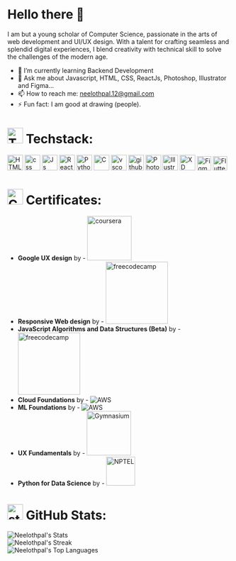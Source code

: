 # Hello there 👋

I am but a young scholar of Computer Science, passionate in the arts of web development and UI/UX design. With a talent for crafting seamless and splendid digital experiences, I blend creativity with technical skill to solve the challenges of the modern age.

- 🌱 I’m currently learning Backend Development
- 💬 Ask me about Javascript, HTML, CSS, ReactJs, Photoshop, Illustrator and Figma...
- 📫 How to reach me: neelothpal.12@gmail.com
- ⚡ Fun fact: I am good at drawing (people).


# <img src="https://github.com/Neelothpal/Neelothpal/assets/106467796/d5fc289a-6331-4553-adbf-0823a337a9e2" alt="TechStack" width="35"/> Techstack:
<img src="https://github.com/Neelothpal/Neelothpal/assets/106467796/1a93f44b-4087-496a-9bef-510fffd62c26" alt="HTML5" width="35"/>
<img src="https://github.com/Neelothpal/Neelothpal/assets/106467796/60a8b918-47ad-471a-a839-1b2a18ba1e60" alt="css" width="35"/>
<img src="https://github.com/Neelothpal/Neelothpal/assets/106467796/016726a4-03e6-4a74-9b43-b8a8a8c8be44" alt="Js" width="35"/>
<img src="https://github.com/Neelothpal/Neelothpal/assets/106467796/cee52d76-1b76-40c5-b0af-29aeb0f114a8" alt="React" width="35"/>
<img src="https://github.com/Neelothpal/Neelothpal/assets/106467796/fdd1f96e-a7d7-4cb6-a660-b166c8ef746d" alt="Python" width="35"/>
<img src="https://github.com/Neelothpal/Neelothpal/assets/106467796/2a21c3e6-96f8-4e70-bcdf-cba9c9637699" alt="C" width="35"/>
<img src="https://github.com/Neelothpal/Neelothpal/assets/106467796/3b7853ae-0ca9-453e-8b8a-b9fd8048e2c4" alt="vscode" height="35"/>
<img src="https://github.com/Neelothpal/Neelothpal/assets/106467796/6569f252-f469-4724-afac-ec42d74e31dc" alt="github" height="35"/>
<img src="https://github.com/Neelothpal/Neelothpal/assets/106467796/1e40a406-19fe-4803-aad0-dafb63f1067d" alt="Photoshop" height="35"/>
<img src="https://github.com/Neelothpal/Neelothpal/assets/106467796/10756777-0919-47a1-b6fd-3da7bfbc8cc3" alt="Illustrator" height="35"/>
<img src="https://github.com/Neelothpal/Neelothpal/assets/106467796/d6b2cbc7-65da-4925-a933-7d62258a12e9" alt="XD" height="35"/>
<img src="https://github.com/Neelothpal/Neelothpal/assets/106467796/b92a4621-e0bc-49f3-b68e-b41df4f0fc2f" alt="Figma" height="32"/>
<img src="https://github.com/Neelothpal/Neelothpal/assets/106467796/2dde44a9-d064-447a-9ac6-35d39f0268bd" alt="Flutter" height="32"/>

<!--
![parchment](https://github.com/Neelothpal/Neelothpal/assets/106467796/53949dd6-84ca-4e09-9967-a59b0a1fb8e9)
![web](https://github.com/Neelothpal/Neelothpal/assets/106467796/39a29ed3-c1eb-4a12-885b-35377a21bbc1)
<img src="https://github.com/Neelothpal/Neelothpal/assets/106467796/411a5209-f464-485e-b4e4-16da0b3eab21" alt="Certificates" width="35"/>

![scroll (1)](https://github.com/Neelothpal/Neelothpal/assets/106467796/a2160364-de7d-4940-b65a-8af1ab758630)
![scroll](https://github.com/Neelothpal/Neelothpal/assets/106467796/a9d46cf3-50f6-4152-b091-b24b5b7c2024)
 -->
 
# <img src="https://github.com/Neelothpal/Neelothpal/assets/106467796/a2160364-de7d-4940-b65a-8af1ab758630" alt="Certificates" width="35"/> Certificates:
- <Strong>Google UX design</Strong> by - <img src="https://img.shields.io/badge/Coursera-0056D2?style=for-the-badge&logo=Coursera&logoColor=white" alt="coursera" width="100" />
- <Strong>Responsive Web design</Strong> by - <img src="https://img.shields.io/badge/freecodecamp-27273D?style=for-the-badge&logo=freecodecamp&logoColor=white" alt="freecodecamp" width="140" />
- <Strong>JavaScript Algorithms and Data Structures (Beta)</Strong> by - <img src="https://img.shields.io/badge/freecodecamp-27273D?style=for-the-badge&logo=freecodecamp&logoColor=white" alt="freecodecamp" width="140" />
- <Strong>Cloud Foundations</Strong> by - ![AWS](https://img.shields.io/badge/AWS-%23FF9900.svg?style=for-the-badge&logo=amazon-aws&logoColor=white)
- <Strong>ML Foundations</Strong> by - ![AWS](https://img.shields.io/badge/AWS-%23FF9900.svg?style=for-the-badge&logo=amazon-aws&logoColor=white)
- <Strong>UX Fundamentals</Strong> by - <img src="https://img.shields.io/badge/Gymnasium-grey?style=for-the-badge" alt="Gymnasium" width="100" />
- <Strong>Python for Data Science</Strong> by - <img src="https://img.shields.io/badge/NPTEL-maroon?style=for-the-badge" alt="NPTEL" width="65" />


# <img src="https://github.com/Neelothpal/Neelothpal/assets/106467796/1157a709-f6fc-4bfd-b9b8-ba3b1c964d93" alt="stats" width="35"/> GitHub Stats:
![Neelothpal's Stats](https://github-readme-stats.vercel.app/api?username=Neelothpal&theme=outrun&show_icons=true&hide_border=false&count_private=true)<br>
![Neelothpal's Streak](https://github-readme-streak-stats.herokuapp.com/?user=Neelothpal&theme=outrun&hide_border=false)<br>
![Neelothpal's Top Languages](https://github-readme-stats.vercel.app/api/top-langs/?username=Neelothpal&theme=outrun&show_icons=true&hide_border=false&layout=compact)


<!--
**Neelothpal/Neelothpal** is a ✨ _special_ ✨ repository because its `README.md` (this file) appears on your GitHub profile.

Here are some ideas to get you started:

- 🔭 I’m currently working on ...
- 🌱 I’m currently learning ...
- 👯 I’m looking to collaborate on ...
- 🤔 I’m looking for help with ...
- 💬 Ask me about ...
- 📫 How to reach me: ...
- 😄 Pronouns: ...
- ⚡ Fun fact: ...
-->
